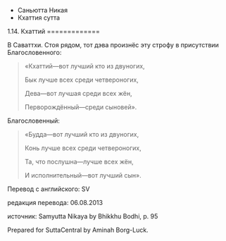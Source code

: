 









* Саньютта Никая
* Кхаттия сутта


1\.14\. Кхаттий
\=\=\=\=\=\=\=\=\=\=\=\=\=



В Саваттхи\. Стоя рядом, тот дэва произнёс эту строфу в присутствии Благословенного:



> «Кхаттий—вот лучший кто из двуногих,  
> 
> Бык лучше всех среди четвероногих,  
> 
> Дева—вот лучшая среди всех жён,  
> 
> Перворождённый—среди сыновей»\.


Благословенный:



> «Будда—вот лучший кто из двуногих,  
> 
> Конь лучше всех среди четвероногих,  
> 
> Та, что послушна—лучше всех жён,  
> 
> И исполнительный—вот лучший сын»\.



Перевод с английского: SV


редакция перевода: 06\.08\.2013


источник: Samyutta Nikaya by Bhikkhu Bodhi, p\. 95


Prepared for SuttaCentral by Aminah Borg\-Luck\.







